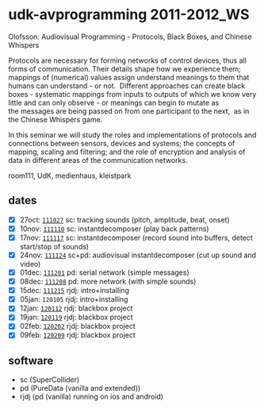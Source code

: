 udk-avprogramming 2011-2012_WS
==============================

Olofsson: Audiovisual Programming - Protocols, Black Boxes, and Chinese Whispers

Protocols are necessary for forming networks of control devices, thus all forms of communication.
Their details shape how we experience them; mappings of (numerical) values assign understand meanings to them that humans can understand - or not.  Different approaches can create black boxes - systematic mappings from inputs to outputs of which we know very little and can only observe - or meanings can begin to mutate as the messages are being passed on from one participant to the next, 
as in the Chinese Whispers game.

In this seminar we will study the roles and implementations of protocols and connections between sensors, devices and systems; the concepts of mapping, scaling and filtering; and the role of encryption and analysis of data in different areas of the communication networks.

room111, UdK, medienhaus, kleistpark

dates
-----
- [x] 27oct: [`111027`](https://github.com/redFrik/udk06-Protocols_Black_Boxes_and_Chinese_Whispers/blob/master/111027) sc: tracking sounds (pitch, amplitude, beat, onset)
- [x] 10nov: [`111110`](https://github.com/redFrik/udk06-Protocols_Black_Boxes_and_Chinese_Whispers/blob/master/111110) sc: instantdecomposer (play back patterns)
- [x] 17nov: [`111117`](https://github.com/redFrik/udk06-Protocols_Black_Boxes_and_Chinese_Whispers/blob/master/111117) sc: instantdecomposer (record sound into buffers, detect start/stop of sounds)
- [x] 24nov: [`111124`](https://github.com/redFrik/udk06-Protocols_Black_Boxes_and_Chinese_Whispers/blob/master/111124) sc+pd: audiovisual instantdecomposer (cut up sound and video)
- [x] 01dec: [`111201`](https://github.com/redFrik/udk06-Protocols_Black_Boxes_and_Chinese_Whispers/blob/master/111201) pd: serial network (simple messages)
- [x] 08dec: [`111208`](https://github.com/redFrik/udk06-Protocols_Black_Boxes_and_Chinese_Whispers/blob/master/111208) pd: more network (with simple sounds)
- [x] 15dec: [`111215`](https://github.com/redFrik/udk06-Protocols_Black_Boxes_and_Chinese_Whispers/blob/master/111215) rjdj: intro+installing
- [x] 05jan: `120105` rjdj: intro+installing
- [x] 12jan: [`120112`](https://github.com/redFrik/udk06-Protocols_Black_Boxes_and_Chinese_Whispers/blob/master/120112) rjdj: blackbox project
- [x] 19jan: [`120119`](https://github.com/redFrik/udk06-Protocols_Black_Boxes_and_Chinese_Whispers/blob/master/120119) rjdj: blackbox project
- [x] 02feb: [`120202`](https://github.com/redFrik/udk06-Protocols_Black_Boxes_and_Chinese_Whispers/blob/master/120202) rjdj: blackbox project
- [x] 09feb: [`120209`](https://github.com/redFrik/udk06-Protocols_Black_Boxes_and_Chinese_Whispers/blob/master/120209) rjdj: blackbox project

software
--------
* sc (SuperCollider)
* pd (PureData (vanilla and extended))
* rjdj (pd (vanilla) running on ios and android)
